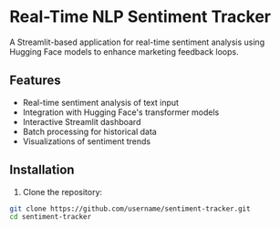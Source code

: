 # Real-Time NLP Sentiment Tracker

A Streamlit-based application for real-time sentiment analysis using Hugging Face models to enhance marketing feedback loops.

## Features
- Real-time sentiment analysis of text input
- Integration with Hugging Face's transformer models
- Interactive Streamlit dashboard
- Batch processing for historical data
- Visualizations of sentiment trends

## Installation
1. Clone the repository:
```bash
git clone https://github.com/username/sentiment-tracker.git
cd sentiment-tracker
